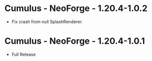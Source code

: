 # Cumulus - NeoForge - 1.20.4-1.0.2

- Fix crash from null SplashRenderer.

# Cumulus - NeoForge - 1.20.4-1.0.1

- Full Release

